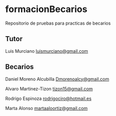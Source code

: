 # formacionBecarios
Repositorio de pruebas para practicas de becarios

## Tutor

Luis Murciano luismurciano@gmail.com

## Becarios

Daniel Moreno Alcubilla Dmorenoalcy@gmail.com

Alvaro Martinez-Tizon tizon15@gmail.com

Rodrigo Espinoza rodrigociro@hotmail.es

Marta Alonso martaaloortiz@gmail.com

